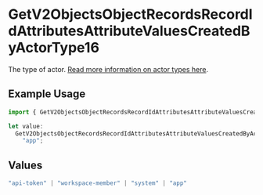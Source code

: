 # GetV2ObjectsObjectRecordsRecordIdAttributesAttributeValuesCreatedByActorType16

The type of actor. [Read more information on actor types here](/docs/actors).

## Example Usage

```typescript
import { GetV2ObjectsObjectRecordsRecordIdAttributesAttributeValuesCreatedByActorType16 } from "attio-js/models/operations/getv2objectsobjectrecordsrecordidattributesattributevalues.js";

let value:
  GetV2ObjectsObjectRecordsRecordIdAttributesAttributeValuesCreatedByActorType16 =
    "app";
```

## Values

```typescript
"api-token" | "workspace-member" | "system" | "app"
```
